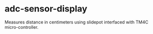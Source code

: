 # adc-sensor-display
Measures distance in centimeters using slidepot interfaced with TM4C micro-controller.
